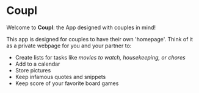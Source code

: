 # Coupl

Welcome to **Coupl**: the App designed with couples in mind!

This app is designed for couples to have their own 'homepage'. Think of it as a private webpage for you and your partner to:
- Create lists for tasks like *movies to watch, housekeeping, or chores*
- Add to a calendar
- Store pictures
- Keep infamous quotes and snippets
- Keep score of your favorite board games